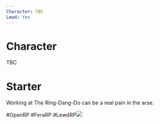 ```yaml
---
Character: TBC
Lewd: Yes
---
```

# Character
TBC

# Starter
Working at The Ring-Dang-Do can be a real pain in the arse.

 #OpenRP #FeraRP #LewdRP![](FLkgMFkXoAAJIc1.jpg)